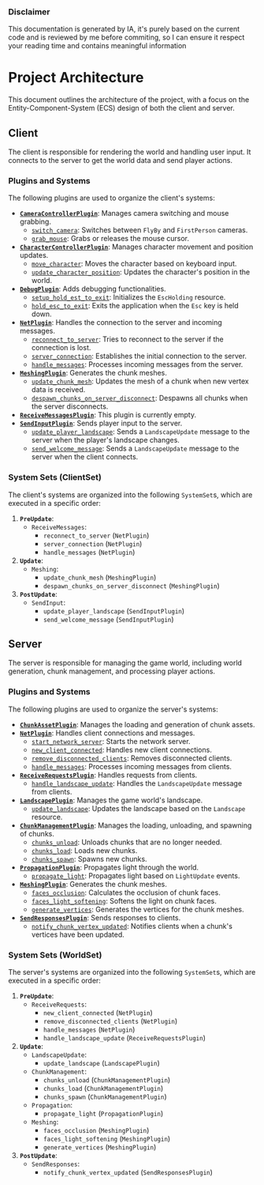 ### Disclaimer

This documentation is generated by IA, it's purely based on the current code and is reviewed by me before commiting,
so I can ensure it respect your reading time and contains meaningful information

# Project Architecture

This document outlines the architecture of the project, with a focus on the Entity-Component-System (ECS) design of both the client and server.

## Client

The client is responsible for rendering the world and handling user input. It connects to the server to get the world data and send player actions.

### Plugins and Systems

The following plugins are used to organize the client's systems:

- **[`CameraControllerPlugin`](./crates/client/src/controller/camera_controller.rs)**: Manages camera switching and mouse grabbing.
  - [`switch_camera`](./crates/client/src/controller/camera_controller.rs): Switches between `FlyBy` and `FirstPerson` cameras.
  - [`grab_mouse`](./crates/client/src/controller/camera_controller.rs): Grabs or releases the mouse cursor.
- **[`CharacterControllerPlugin`](./crates/client/src/controller/character_controller.rs)**: Manages character movement and position updates.
  - [`move_character`](./crates/client/src/controller/character_controller.rs): Moves the character based on keyboard input.
  - [`update_character_position`](./crates/client/src/controller/character_controller.rs): Updates the character's position in the world.
- **[`DebugPlugin`](./crates/client/src/debug/mod.rs)**: Adds debugging functionalities.
  - [`setup_hold_est_to_exit`](./crates/client/src/debug/mod.rs): Initializes the `EscHolding` resource.
  - [`hold_esc_to_exit`](./crates/client/src/debug/mod.rs): Exits the application when the `Esc` key is held down.
- **[`NetPlugin`](./crates/client/src/net.rs)**: Handles the connection to the server and incoming messages.
  - [`reconnect_to_server`](./crates/client/src/net.rs): Tries to reconnect to the server if the connection is lost.
  - [`server_connection`](./crates/client/src/net.rs): Establishes the initial connection to the server.
  - [`handle_messages`](./crates/client/src/net.rs): Processes incoming messages from the server.
- **[`MeshingPlugin`](./crates/client/src/set/meshing.rs)**: Generates the chunk meshes.
  - [`update_chunk_mesh`](./crates/client/src/set/meshing.rs): Updates the mesh of a chunk when new vertex data is received.
  - [`despawn_chunks_on_server_disconnect`](./crates/client/src/set/meshing.rs): Despawns all chunks when the server disconnects.
- **[`ReceiveMessagesPlugin`](./crates/client/src/set/receive_messages.rs)**: This plugin is currently empty.
- **[`SendInputPlugin`](./crates/client/src/set/send_input.rs)**: Sends player input to the server.
  - [`update_player_landscape`](./crates/client/src/set/send_input.rs): Sends a `LandscapeUpdate` message to the server when the player's landscape changes.
  - [`send_welcome_message`](./crates/client/src/set/send_input.rs): Sends a `LandscapeUpdate` message to the server when the client connects.

### System Sets (ClientSet)

The client's systems are organized into the following `SystemSet`s, which are executed in a specific order:

1.  **`PreUpdate`**:
    - `ReceiveMessages`:
      - `reconnect_to_server` (`NetPlugin`)
      - `server_connection` (`NetPlugin`)
      - `handle_messages` (`NetPlugin`)
2.  **`Update`**:
    - `Meshing`:
      - `update_chunk_mesh` (`MeshingPlugin`)
      - `despawn_chunks_on_server_disconnect` (`MeshingPlugin`)
3.  **`PostUpdate`**:
    - `SendInput`:
      - `update_player_landscape` (`SendInputPlugin`)
      - `send_welcome_message` (`SendInputPlugin`)

## Server

The server is responsible for managing the game world, including world generation, chunk management, and processing player actions.

### Plugins and Systems

The following plugins are used to organize the server's systems:

- **[`ChunkAssetPlugin`](./crates/server/src/asset.rs)**: Manages the loading and generation of chunk assets.
- **[`NetPlugin`](./crates/server/src/net.rs)**: Handles client connections and messages.
  - [`start_network_server`](./crates/server/src/net.rs): Starts the network server.
  - [`new_client_connected`](./crates/server/src/net.rs): Handles new client connections.
  - [`remove_disconnected_clients`](./crates/server/src/net.rs): Removes disconnected clients.
  - [`handle_messages`](./crates/server/src/net.rs): Processes incoming messages from clients.
- **[`ReceiveRequestsPlugin`](./crates/server/src/set/receive_requests.rs)**: Handles requests from clients.
  - [`handle_landscape_update`](./crates/server/src/set/receive_requests.rs): Handles the `LandscapeUpdate` message from clients.
- **[`LandscapePlugin`](./crates/server/src/set/landscape.rs)**: Manages the game world's landscape.
  - [`update_landscape`](./crates/server/src/set/landscape.rs): Updates the landscape based on the `Landscape` resource.
- **[`ChunkManagementPlugin`](./crates/server/src/set/chunk_management.rs)**: Manages the loading, unloading, and spawning of chunks.
  - [`chunks_unload`](./crates/server/src/set/chunk_management.rs): Unloads chunks that are no longer needed.
  - [`chunks_load`](./crates/server/src/set/chunk_management.rs): Loads new chunks.
  - [`chunks_spawn`](./crates/server/src/set/chunk_management.rs): Spawns new chunks.
- **[`PropagationPlugin`](./crates/server/src/set/propagation.rs)**: Propagates light through the world.
  - [`propagate_light`](./crates/server/src/set/propagation.rs): Propagates light based on `LightUpdate` events.
- **[`MeshingPlugin`](./crates/server/src/set/meshing.rs)**: Generates the chunk meshes.
  - [`faces_occlusion`](./crates/server/src/set/meshing.rs): Calculates the occlusion of chunk faces.
  - [`faces_light_softening`](./crates/server/src/set/meshing.rs): Softens the light on chunk faces.
  - [`generate_vertices`](./crates/server/src/set/meshing.rs): Generates the vertices for the chunk meshes.
- **[`SendResponsesPlugin`](./crates/server/src/set/send_responses.rs)**: Sends responses to clients.
  - [`notify_chunk_vertex_updated`](./crates/server/src/set/send_responses.rs): Notifies clients when a chunk's vertices have been updated.

### System Sets (WorldSet)

The server's systems are organized into the following `SystemSet`s, which are executed in a specific order:

1.  **`PreUpdate`**:
    - `ReceiveRequests`:
      - `new_client_connected` (`NetPlugin`)
      - `remove_disconnected_clients` (`NetPlugin`)
      - `handle_messages` (`NetPlugin`)
      - `handle_landscape_update` (`ReceiveRequestsPlugin`)
2.  **`Update`**:
    - `LandscapeUpdate`:
      - `update_landscape` (`LandscapePlugin`)
    - `ChunkManagement`:
      - `chunks_unload` (`ChunkManagementPlugin`)
      - `chunks_load` (`ChunkManagementPlugin`)
      - `chunks_spawn` (`ChunkManagementPlugin`)
    - `Propagation`:
      - `propagate_light` (`PropagationPlugin`)
    - `Meshing`:
      - `faces_occlusion` (`MeshingPlugin`)
      - `faces_light_softening` (`MeshingPlugin`)
      - `generate_vertices` (`MeshingPlugin`)
3.  **`PostUpdate`**:
    - `SendResponses`:
      - `notify_chunk_vertex_updated` (`SendResponsesPlugin`)

